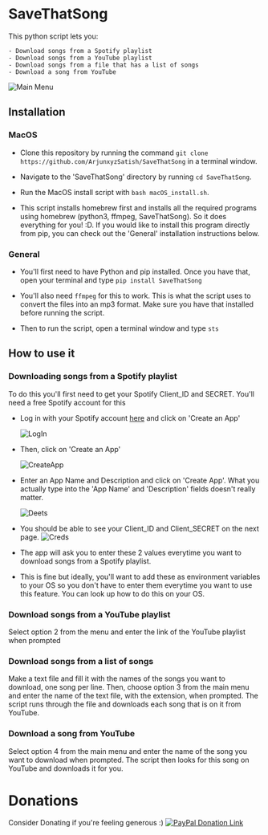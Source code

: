 # SaveThatSong

This python script lets you:

	- Download songs from a Spotify playlist
	- Download songs from a YouTube playlist
	- Download songs from a file that has a list of songs
	- Download a song from YouTube

![Main Menu](/assets/images/main_menu.png "SaveThatSong Main Menu")


## Installation

### MacOS
- Clone this repository by running the command `git clone https://github.com/ArjunxyzSatish/SaveThatSong` in a terminal window.

- Navigate to the 'SaveThatSong' directory by running `cd SaveThatSong`.

- Run the MacOS install script with `bash macOS_install.sh`.

- This script installs homebrew first and installs all the required programs using homebrew (python3, ffmpeg, SaveThatSong). So it does everything for you! :D. If you would like to install this program directly from pip, you can check out the 'General' installation instructions below.

### General
- You'll first need to have Python and pip installed. Once you have that, open your terminal and type ` pip install SaveThatSong `

- You'll also need `ffmpeg` for this to work. This is what the script uses to convert the files into an mp3 format. Make sure you have that installed before running the script.

- Then to run the script, open a terminal window and type ` sts `

## How to use it

### Downloading songs from a Spotify playlist

To do this you'll first need to get your Spotify Client_ID and SECRET. You'll need a free Spotify account for this

- Log in with your Spotify account [here](https://developer.spotify.com/dashboard/) and click on 'Create an App'

	![LogIn](assets/images/spot1.png)

- Then, click on 'Create an App'

	![CreateApp](assets/images/spot2.png)

- Enter an App Name and Description and click on 'Create App'. What you actually type into the 'App Name' and 'Description' fields doesn't really matter.

	![Deets](assets/images/spot3.png)

- You should be able to see your Client_ID and Client_SECRET on the next page.
	![Creds](assets/images/spot4.png)

- The app will ask you to enter these 2 values everytime you want to download songs from a Spotify playlist.

- This is fine but ideally, you'll want to add these as environment variables to your OS so you don't have to enter them everytime you want to use this feature. You can look up how to do this on your OS.

### Download songs from a YouTube playlist

Select option 2 from the menu and enter the link of the YouTube playlist when prompted

### Download songs from a list of songs

Make a text file and fill it with the names of the songs you want to download, one song per line. Then, choose option 3 from the main menu and enter the name of the text file, with the extension, when prompted. The script runs through the file and downloads each song that is on it from YouTube.

### Download a song from YouTube

Select option 4 from the main menu and enter the name of the song you want to download when prompted. The script then looks for this song on YouTube and downloads it for you.

# Donations
Consider Donating if you're feeling generous :) 
[![PayPal Donation Link](blue.svg "PayPal Donation Link")](https://www.paypal.me/feedmeplsthx)
